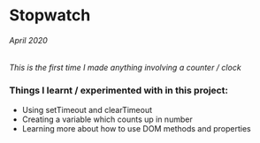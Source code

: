 # Stopwatch

###### April 2020

_This is the first time I made anything involving a counter / clock_

### Things I learnt / experimented with in this project:

- Using setTimeout and clearTimeout
- Creating a variable which counts up in number
- Learning more about how to use DOM methods and properties
